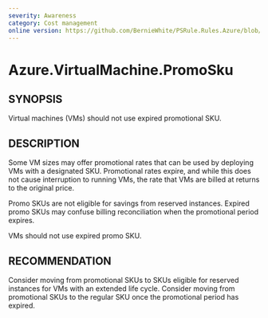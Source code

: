 ```yaml
---
severity: Awareness
category: Cost management
online version: https://github.com/BernieWhite/PSRule.Rules.Azure/blob/master/docs/rules/en-US/Azure.VirtualMachine.PromoSku.md
---
```


# Azure.VirtualMachine.PromoSku

## SYNOPSIS

Virtual machines (VMs) should not use expired promotional SKU.

## DESCRIPTION

Some VM sizes may offer promotional rates that can be used by deploying VMs with a designated SKU. Promotional rates expire, and while this does not cause interruption to running VMs, the rate that VMs are billed at returns to the original price.

Promo SKUs are not eligible for savings from reserved instances. Expired promo SKUs may confuse billing reconciliation when the promotional period expires.

VMs should not use expired promo SKU.

## RECOMMENDATION

Consider moving from promotional SKUs to SKUs eligible for reserved instances for VMs with an extended life cycle. Consider moving from promotional SKUs to the regular SKU once the promotional period has expired.
